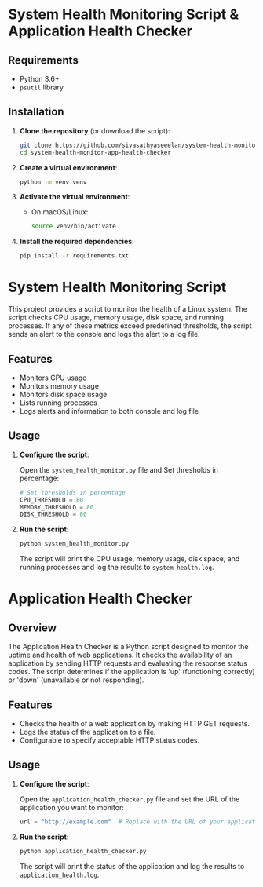 # System Health Monitoring Script & Application Health Checker

## Requirements

- Python 3.6+
- `psutil` library

## Installation

1. **Clone the repository** (or download the script):
    ```bash
    git clone https://github.com/sivasathyaseeelan/system-health-monitor-app-health-checker.git
    cd system-health-monitor-app-health-checker
    ```

2. **Create a virtual environment**:
    ```bash
    python -m venv venv
    ```

3. **Activate the virtual environment**:
    - On macOS/Linux:
        ```bash
        source venv/bin/activate
        ```

4. **Install the required dependencies**:
    ```bash
    pip install -r requirements.txt
    ```

# System Health Monitoring Script

This project provides a script to monitor the health of a Linux system. The script checks CPU usage, memory usage, disk space, and running processes. If any of these metrics exceed predefined thresholds, the script sends an alert to the console and logs the alert to a log file.

## Features

- Monitors CPU usage
- Monitors memory usage
- Monitors disk space usage
- Lists running processes
- Logs alerts and information to both console and log file


## Usage

1. **Configure the script**:

    Open the `system_health_monitor.py` file and Set thresholds in percentage:

    ```python
    # Set thresholds in percentage
    CPU_THRESHOLD = 80
    MEMORY_THRESHOLD = 80
    DISK_THRESHOLD = 80
    ```

2. **Run the script**:

    ```bash
    python system_health_monitor.py
    ```
    
    The script will print the CPU usage, memory usage, disk space, and running processes and log the results to `system_health.log`.

# Application Health Checker

## Overview

The Application Health Checker is a Python script designed to monitor the uptime and health of web applications. It checks the availability of an application by sending HTTP requests and evaluating the response status codes. The script determines if the application is 'up' (functioning correctly) or 'down' (unavailable or not responding).

## Features

- Checks the health of a web application by making HTTP GET requests.
- Logs the status of the application to a file.
- Configurable to specify acceptable HTTP status codes.

## Usage

1. **Configure the script**:

    Open the `application_health_checker.py` file and set the URL of the application you want to monitor:

    ```python
    url = "http://example.com"  # Replace with the URL of your application
    ```

2. **Run the script**:

    ```bash
    python application_health_checker.py
    ```

    The script will print the status of the application and log the results to `application_health.log`.